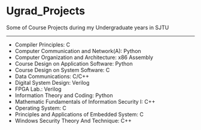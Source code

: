 # Ugrad_Projects
Some of Course Projects during my Undergraduate years in SJTU

***
- Compiler Principles: C
- Computer Communication and Network(A): Python
- Computer Organization and Architecture: x86 Assembly
- Course Design on Application Software: Python
- Course Design on System Software: C
- Data Communications: C/C++
- Digital System Design: Verilog
- FPGA Lab.: Verilog
- Information Theory and Coding: Python
- Mathematic Fundamentals of Information Security I: C++
- Operating System: C
- Principles and Applications of Embedded System: C
- Windows Security Theory And Technique: C++
